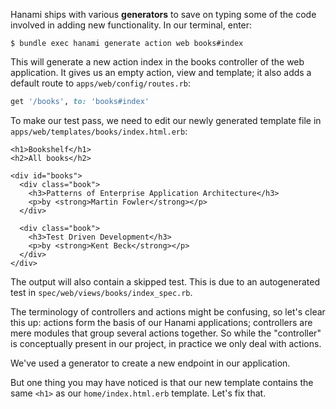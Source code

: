 Hanami ships with various **generators** to save on typing some of the code involved in adding new functionality. In our terminal, enter:
    
```    
$ bundle exec hanami generate action web books#index
```

This will generate a new action index in the books controller of the web application. It gives us an empty action, view and template; it also adds a default route to `apps/web/config/routes.rb`:
    
```ruby    
get '/books', to: 'books#index'
```

To make our test pass, we need to edit our newly generated template file in `apps/web/templates/books/index.html.erb`:
    
    
```erb
<h1>Bookshelf</h1>
<h2>All books</h2>

<div id="books">
  <div class="book">
    <h3>Patterns of Enterprise Application Architecture</h3>
    <p>by <strong>Martin Fowler</strong></p>
  </div>

  <div class="book">
    <h3>Test Driven Development</h3>
    <p>by <strong>Kent Beck</strong></p>
  </div>
</div>
```

The output will also contain a skipped test. This is due to an autogenerated test in `spec/web/views/books/index_spec.rb`.

The terminology of controllers and actions might be confusing, so let's clear this up: actions form the basis of our Hanami applications; controllers are mere modules that group several actions together. So while the "controller" is conceptually present in our project, in practice we only deal with actions.

We've used a generator to create a new endpoint in our application.

But one thing you may have noticed is that our new template contains the same `<h1>` as our `home/index.html.erb` template.
Let's fix that.
